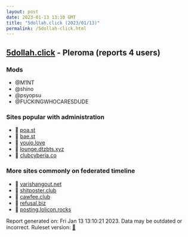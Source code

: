 ```yaml
---
layout: post
date: 2023-01-13 13:10 GMT
title: "5dollah.click (2023/01/13)"
permalink: /5dollah-click.html
---
```


## [5dollah.click](https://5dollah.click) - Pleroma (reports 4 users)

### Mods
 * @M1NT
 * @shino
 * @psyopsu
 * @FUCKINGWHOCARESDUDE

### Sites popular with administration

* 🐘 [poa.st](/poa-st.html)
* 🐘 [bae.st](/bae-st.html)
* 🐘 [youjo.love](/youjo-love.html)
* 🐘 [lounge.dtzbts.xyz](/lounge-dtzbts-xyz.html)
* 🐘 [clubcyberia.co](/clubcyberia-co.html)

### More sites commonly on federated timeline

* 🐘 [varishangout.net](/varishangout-net.html)
* 🐘 [shitposter.club](/shitposter-club.html)
* 🐘 [cawfee.club](/cawfee-club.html)
* 🐘 [refusal.biz](/refusal-biz.html)
* 🐘 [posting.lolicon.rocks](/posting-lolicon-rocks.html)

Report generated on: Fri Jan 13 13:10:21 2023. Data may be outdated or incorrect.
Ruleset version: [🧁](/version-cupcake)
